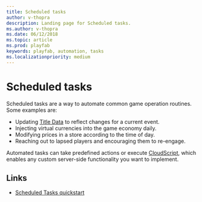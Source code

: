 ```yaml
---
title: Scheduled tasks
author: v-thopra
description: Landing page for Scheduled tasks.
ms.author: v-thopra
ms.date: 06/12/2018
ms.topic: article
ms.prod: playfab
keywords: playfab, automation, tasks
ms.localizationpriority: medium
---
```


# Scheduled tasks

Scheduled tasks are a way to automate common game operation routines. Some examples are:

- Updating [Title Data](../../config/titledata/index.md) to reflect changes for a current event.
- Injecting virtual currencies into the game economy daily.
- Modifying prices in a store according to the time of day.
- Reaching out to lapsed players and encouraging them to re-engage.

Automated tasks can take predefined actions or execute [CloudScript](../cloudscript/index.md), which enables any custom server-side functionality you want to implement.

## Links

- [Scheduled Tasks quickstart](quickstart.md)
